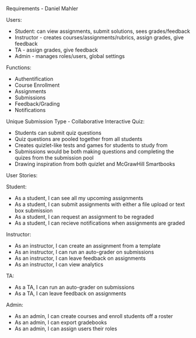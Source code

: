 Requirements - Daniel Mahler

Users:
- Student: can view assignments, submit solutions, sees grades/feedback
- Instructor - creates courses/assignments/rubrics, assign grades, give feedback
- TA - assign grades, give feedback
- Admin - manages roles/users, global settings

Functions:
- Authentification
- Course Enrollment
- Assignments
- Submissions
- Feedback/Grading
- Notifications

Unique Submission Type - Collaborative Interactive Quiz:
- Students can submit quiz questions
- Quiz questions are pooled together from all students
- Creates quizlet-like tests and games for students to study from
- Submissions would be both making questions and completing the quizes from the submission pool
- Drawing inspiration from both quizlet and McGrawHill Smartbooks


User Stories:

Student:
- As a student, I can see all my upcoming assignments
- As a student, I can submit assignments with either a file upload or text box submission
- As a student, I can request an assignment to be regraded
- As a student, I can recieve notifications when assignments are graded

Instructor:
- As an instructor, I can create an assignment from a template
- As an instructor, I can run an auto-grader on submissions
- As an instructor, I can leave feedback on assignments
- As an instructor, I can view analytics 

TA:
- As a TA, I can run an auto-grader on submissions
- As a TA, I can leave feedback on assignments

Admin:
- As an admin, I can create courses and enroll students off a roster
- As an admin, I can export gradebooks
- As an admin, I can assign users their roles

